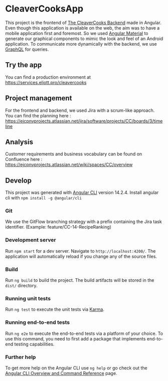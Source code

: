 # CleaverCooksApp
This project is the frontend of [The CleaverCooks Backend](https://github.com/CleaverCookers/CleaverCooksBackend) made in Angular. 
Even though this application is available on the web, the aim was to have a mobile application first and foremost. So we used [Angular Material](https://material.angular.io/) to generate our graphical components to mimic the look and feel of an Android application.
To communicate more dynamically with the backend, we use [GraphQL](https://graphql.org/) for queries.

## Try the app
You can find a production environment at https://services.eliott.pro/cleavercooks

## Project management
For the frontend and backend, we used Jira with a scrum-like approach.
You can find the planning here : https://ejcpnvprojects.atlassian.net/jira/software/projects/CC/boards/3/timeline

## Analysis
Customer requirements and business vocabulary can be found on Confluence here : https://ejcpnvprojects.atlassian.net/wiki/spaces/CC/overview

## Develop
This project was generated with [Angular CLI](https://github.com/angular/angular-cli) version 14.2.4.
Install angular cli with `npm install -g @angular/cli`

### Git
We use the GitFlow branching strategy with a prefix containing the Jira task identifier. (Example: feature/CC-14-RecipeRanking)

### Development server

Run `npm start` for a dev server. Navigate to `http://localhost:4200/`. The application will automatically reload if you change any of the source files.

### Build

Run `ng build` to build the project. The build artifacts will be stored in the `dist/` directory.

### Running unit tests

Run `ng test` to execute the unit tests via [Karma](https://karma-runner.github.io).

### Running end-to-end tests

Run `ng e2e` to execute the end-to-end tests via a platform of your choice. To use this command, you need to first add a package that implements end-to-end testing capabilities.

### Further help

To get more help on the Angular CLI use `ng help` or go check out the [Angular CLI Overview and Command Reference](https://angular.io/cli) page.

### 
